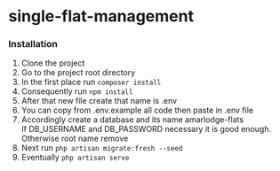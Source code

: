 # single-flat-management

### Installation

1. Clone the project <br>
2. Go to the project root directory <br>
3. In the first place run `composer install` <br>
4. Consequently run `npm install` <br>
5. After that new file create that name is .env
6. You can copy from .env.example all code then paste in .env file
7. Accordingly create a database and its name amarlodge-flats <br>
   If DB_USERNAME and DB_PASSWORD necessary it is good enough. Otherwise root name remove <br>
8. Next run `php artisan migrate:fresh --seed` <br>
9. Eventually `php artisan serve`
